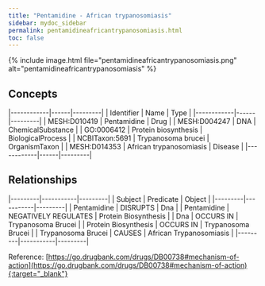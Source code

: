 ```yaml
---
title: "Pentamidine - African trypanosomiasis"
sidebar: mydoc_sidebar
permalink: pentamidineafricantrypanosomiasis.html
toc: false 
---
```


{% include image.html file="pentamidineafricantrypanosomiasis.png" alt="pentamidineafricantrypanosomiasis" %}

## Concepts

|------------|------|---------|
| Identifier | Name | Type    |
|------------|------|---------|
| MESH:D010419 | Pentamidine | Drug |
| MESH:D004247 | DNA | ChemicalSubstance |
| GO:0006412 | Protein biosynthesis | BiologicalProcess |
| NCBITaxon:5691 | Trypanosoma brucei | OrganismTaxon |
| MESH:D014353 | African trypanosomiasis | Disease |
|------------|------|---------|

## Relationships

|---------|-----------|---------|
| Subject | Predicate | Object  |
|---------|-----------|---------|
| Pentamidine | DISRUPTS | Dna |
| Pentamidine | NEGATIVELY REGULATES | Protein Biosynthesis |
| Dna | OCCURS IN | Trypanosoma Brucei |
| Protein Biosynthesis | OCCURS IN | Trypanosoma Brucei |
| Trypanosoma Brucei | CAUSES | African Trypanosomiasis |
|---------|-----------|---------|

Reference: [https://go.drugbank.com/drugs/DB00738#mechanism-of-action](https://go.drugbank.com/drugs/DB00738#mechanism-of-action){:target="_blank"}
